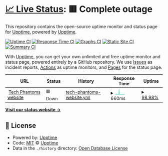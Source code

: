 # [📈 Live Status](https://demo.upptime.js.org): <!--live status--> **🟥 Complete outage**

This repository contains the open-source uptime monitor and status page for [Upptime](https://upptime.js.org), powered by [Upptime](https://github.com/upptime/upptime).

[![Uptime CI](https://github.com/Tech-Phantoms/website-status/workflows/Uptime%20CI/badge.svg)](https://github.com/Tech-Phantoms/website-status/actions?query=workflow%3A%22Uptime+CI%22)
[![Response Time CI](https://github.com/Tech-Phantoms/website-status/workflows/Response%20Time%20CI/badge.svg)](https://github.com/Tech-Phantoms/website-status/actions?query=workflow%3A%22Response+Time+CI%22)
[![Graphs CI](https://github.com/Tech-Phantoms/website-status/workflows/Graphs%20CI/badge.svg)](https://github.com/Tech-Phantoms/website-status/actions?query=workflow%3A%22Graphs+CI%22)
[![Static Site CI](https://github.com/Tech-Phantoms/website-status/workflows/Static%20Site%20CI/badge.svg)](https://github.com/Tech-Phantoms/website-status/actions?query=workflow%3A%22Static+Site+CI%22)
[![Summary CI](https://github.com/Tech-Phantoms/website-status/workflows/Summary%20CI/badge.svg)](https://github.com/Tech-Phantoms/website-status/actions?query=workflow%3A%22Summary+CI%22)

With [Upptime](https://upptime.js.org), you can get your own unlimited and free uptime monitor and status page, powered entirely by a GitHub repository. We use [Issues](https://github.com/upptime/upptime/issues) as incident reports, [Actions](https://github.com/Tech-Phantoms/website-status/actions) as uptime monitors, and [Pages](https://demo.upptime.js.org) for the status page.

<!--start: status pages-->
<!-- This summary is generated by Upptime (https://github.com/upptime/upptime) -->
<!-- Do not edit this manually, your changes will be overwritten -->
<!-- prettier-ignore -->
| URL | Status | History | Response Time | Uptime |
| --- | ------ | ------- | ------------- | ------ |
| <img alt="" src="https://favicons.githubusercontent.com/techphantoms.co" height="13"> [Tech Phantoms website](https://techphantoms.co) | 🟥 Down | [tech-phantoms-website.yml](https://github.com/Tech-Phantoms/website-status/commits/HEAD/history/tech-phantoms-website.yml) | <details><summary><img alt="Response time graph" src="./graphs/tech-phantoms-website/response-time-week.png" height="20"> 660ms</summary><br><a href="https://https://status.techphantoms.co/history/tech-phantoms-website"><img alt="Response time 535" src="https://img.shields.io/endpoint?url=https%3A%2F%2Fraw.githubusercontent.com%2FTech-Phantoms%2Fwebsite-status%2FHEAD%2Fapi%2Ftech-phantoms-website%2Fresponse-time.json"></a><br><a href="https://https://status.techphantoms.co/history/tech-phantoms-website"><img alt="24-hour response time 2417" src="https://img.shields.io/endpoint?url=https%3A%2F%2Fraw.githubusercontent.com%2FTech-Phantoms%2Fwebsite-status%2FHEAD%2Fapi%2Ftech-phantoms-website%2Fresponse-time-day.json"></a><br><a href="https://https://status.techphantoms.co/history/tech-phantoms-website"><img alt="7-day response time 660" src="https://img.shields.io/endpoint?url=https%3A%2F%2Fraw.githubusercontent.com%2FTech-Phantoms%2Fwebsite-status%2FHEAD%2Fapi%2Ftech-phantoms-website%2Fresponse-time-week.json"></a><br><a href="https://https://status.techphantoms.co/history/tech-phantoms-website"><img alt="30-day response time 747" src="https://img.shields.io/endpoint?url=https%3A%2F%2Fraw.githubusercontent.com%2FTech-Phantoms%2Fwebsite-status%2FHEAD%2Fapi%2Ftech-phantoms-website%2Fresponse-time-month.json"></a><br><a href="https://https://status.techphantoms.co/history/tech-phantoms-website"><img alt="1-year response time 623" src="https://img.shields.io/endpoint?url=https%3A%2F%2Fraw.githubusercontent.com%2FTech-Phantoms%2Fwebsite-status%2FHEAD%2Fapi%2Ftech-phantoms-website%2Fresponse-time-year.json"></a></details> | <details><summary><a href="https://https://status.techphantoms.co/history/tech-phantoms-website">98.98%</a></summary><a href="https://https://status.techphantoms.co/history/tech-phantoms-website"><img alt="All-time uptime 95.36%" src="https://img.shields.io/endpoint?url=https%3A%2F%2Fraw.githubusercontent.com%2FTech-Phantoms%2Fwebsite-status%2FHEAD%2Fapi%2Ftech-phantoms-website%2Fuptime.json"></a><br><a href="https://https://status.techphantoms.co/history/tech-phantoms-website"><img alt="24-hour uptime 95.49%" src="https://img.shields.io/endpoint?url=https%3A%2F%2Fraw.githubusercontent.com%2FTech-Phantoms%2Fwebsite-status%2FHEAD%2Fapi%2Ftech-phantoms-website%2Fuptime-day.json"></a><br><a href="https://https://status.techphantoms.co/history/tech-phantoms-website"><img alt="7-day uptime 98.98%" src="https://img.shields.io/endpoint?url=https%3A%2F%2Fraw.githubusercontent.com%2FTech-Phantoms%2Fwebsite-status%2FHEAD%2Fapi%2Ftech-phantoms-website%2Fuptime-week.json"></a><br><a href="https://https://status.techphantoms.co/history/tech-phantoms-website"><img alt="30-day uptime 99.69%" src="https://img.shields.io/endpoint?url=https%3A%2F%2Fraw.githubusercontent.com%2FTech-Phantoms%2Fwebsite-status%2FHEAD%2Fapi%2Ftech-phantoms-website%2Fuptime-month.json"></a><br><a href="https://https://status.techphantoms.co/history/tech-phantoms-website"><img alt="1-year uptime 94.08%" src="https://img.shields.io/endpoint?url=https%3A%2F%2Fraw.githubusercontent.com%2FTech-Phantoms%2Fwebsite-status%2FHEAD%2Fapi%2Ftech-phantoms-website%2Fuptime-year.json"></a></details>

<!--end: status pages-->

[**Visit our status website →**](https://demo.upptime.js.org)

## 📄 License

- Powered by: [Upptime](https://github.com/upptime/upptime)
- Code: [MIT](./LICENSE) © [Upptime](https://upptime.js.org)
- Data in the `./history` directory: [Open Database License](https://opendatacommons.org/licenses/odbl/1-0/)
